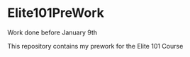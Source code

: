 # Elite101PreWork
Work done before January 9th

This repository contains my prework for the Elite 101 Course